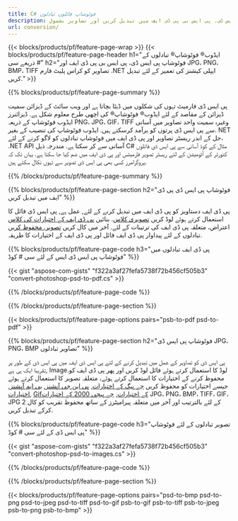 ```yaml
---
title: C# فوٹوشاپ فائلوں تبادلوں
description: فوٹوشاپ پی ایس ڈی، پی ایس بی پی ڈی ایف میں تبدیل کریں اور تصاویر بشمول BMP، JPG، PNG، TIFF سمیت. NET لائبریری کے ذریعہ سی # کوڈ کی چند لائنوں کے ساتھ.
url: conversion/
---
```


{{< blocks/products/pf/feature-page-wrap >}}
{{< blocks/products/pf/feature-page-header h1="ایڈوب® فوٹوشاپ® تبادلوں کے ذریعے سی #" h2="فوٹوشاپ پی ایس ڈی، پی ایس بی پی ڈی ایف اور JPG، PNG، BMP، TIFF تصاویر کو کراس پلیٹ فارم .NET ایپلی کیشنز کی تعمیر کے لئے تبدیل کریں." >}}

{{% blocks/products/pf/feature-page-summary %}}

پی ایس ڈی فارمیٹ تہوں کی شکلوں میں ڈیٹا بچاتا ہے اور ویب سائٹ کے ڈیزائن سمیت ڈیزائن کے مقاصد کے لئے ایڈوب® فوٹوشاپ® کی اچھی طرح معلوم شکل ہے. ڈیزائنرز ایڈوب فوٹوشاپ کے ذریعہ PNG، JPG، GIF، TIFF وغیرہ سمیت واحد تصاویر میں آسانی سے پی ایس ڈی پرتوں کو برآمد کرسکتے ہیں. ایڈوب فوٹوشاپ کی تنصیب کے بغیر. NET حل کے اندر ریسٹر تصاویر اور پی ڈی ایف میں فوٹوشاپ تبادلوں کو لاگو کرنے کے لئے، .NET API آسانی سے کر سکتا ہے. مندرجہ ذیل C# مثال کے کوڈ آسانی سے پی ایس ڈی فائلوں کنورٹر کے آٹومیشن کے لئے ریسٹر تصویر فارمیٹس اور پی ڈی ایف میں ضم کیا جا سکتا ہے. یہاں تک کہ پروگرامرز کسی بھی پی ایس ڈی تصویر سے تہوں نکال سکتے ہیں.


{{% /blocks/products/pf/feature-page-summary %}}

{{% blocks/products/pf/feature-page-section h2="فوٹوشاپ پی ایس ڈی پی ڈی ایف میں تبدیل کریں" %}}

پی ڈی ایف دستاویز کو پی ڈی ایف میں تبدیل کرنے کے لئے, عمل ہے, پی ایس ڈی فائل کا استعمال کرتے ہوئے لوڈ کریں [تصویری کلاس](https://apireference.aspose.com/net/psd/aspose.psd/image). بنائیں [پی ڈی ایف کے اختیارات کی کلاس](https://apireference.aspose.com/net/psd/aspose.psd.imageoptions/pdfoptions) اعتراض، متعلقہ پی ڈی ایف کی ترتیبات کے لئے. آخر میں کال کریں [تصویر. محفوظ کریں](https://apireference.aspose.com/net/psd/aspose.psd.image/save/methods/3) تبادلوں کے لئے پیداوار پی ڈی ایف فائل اور پی ڈی ایف کے اختیارات کا طریقہ.

{{% blocks/products/pf/feature-page-code h3="پی ڈی ایف تبادلوں میں فوٹوشاپ پی ایس ڈی ایس کے لئے سی # کوڈ" %}}

{{< gist "aspose-com-gists" "f322a3af27fefa5738f72b456cf505b3" "convert-photoshop-psd-to-pdf.cs" >}}

{{% /blocks/products/pf/feature-page-code %}}

{{% /blocks/products/pf/feature-page-section %}}

{{< blocks/products/pf/feature-page-options pairs="psb-to-pdf psd-to-pdf" >}}

{{% blocks/products/pf/feature-page-section h2="فوٹوشاپ پی ایس ڈی JPG، PNG، BMP تصاویر تبادلوں" %}}

پی ایس ڈی کو تصاویر کے عمل میں تبدیل کرنے کے لئے پی ایس ڈی ایف میں پی ایس ڈی کے طور پر تقریبا ایک ہی ہے, Image.لوڈ کا استعمال کرتے ہوئے فائل لوڈ کریں اور پھر پی ڈی ایف کو محفوظ کرنے کے اختیارات کا استعمال کرتے ہوئے، متعلقہ تصویر کا استعمال کرتے ہوئے جیسے اختیارات کو محفوظ کریں [جے پیگ کے اختیارات](https://apireference.aspose.com/net/psd/aspose.psd.imageoptions/jpegoptions), [پی این جی آپشنز](https://apireference.aspose.com/net/psd/aspose.psd.imageoptions/pngoptions),  [بی ایم آپشنز](https://apireference.aspose.com/net/psd/aspose.psd.imageoptions/bmpoptions), [اختیارات](https://apireference.aspose.com/net/psd/aspose.psd.imageoptions/tiffoptions),  [Gifکے اختیارات](https://apireference.aspose.com/net/psd/aspose.psd.imageoptions/gifoptions), [جے پیجی 2000 کے اختیارات](https://apireference.aspose.com/net/psd/aspose.psd.imageoptions/jpeg2000options) JPG، PNG، BMP، TIFF، GIF، JPG 2 کے لئے بالترتیب اور آخر میں متعلقہ پیرامیٹرز کے ساتھ محفوظ تقریب کو کال کرکے تبدیل کریں.


{{% blocks/products/pf/feature-page-code h3="تصویر تبادلوں کے لئے فوٹوشاپ پی ایس ڈی کے لئے سی # کوڈ" %}}

{{< gist "aspose-com-gists" "f322a3af27fefa5738f72b456cf505b3" "convert-photoshop-psd-to-images.cs" >}}

{{% /blocks/products/pf/feature-page-code %}}

{{% /blocks/products/pf/feature-page-section %}}

{{< blocks/products/pf/feature-page-options pairs="psd-to-bmp psd-to-png psd-to-jpeg psd-to-tiff psd-to-gif psb-to-gif psb-to-tiff psb-to-jpeg psb-to-png psb-to-bmp" >}}
